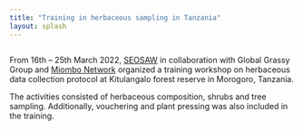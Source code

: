 ```yaml
---
title: "Training in herbaceous sampling in Tanzania"
layout: splash
---
```

<figure style="width: 800px" class="align-centre">
  <img src="{{ site.url }}{{ site.baseurl }}/images/tz-workshop/tz1.png" alt="">
</figure> 

From 16th – 25th March 2022, [SEOSAW](https://seosaw.github.io/) in collaboration with Global Grassy Group and [Miombo Network](http://miombonetwork.org/) organized a training workshop on herbaceous data collection protocol at Kitulangalo forest reserve in Morogoro, Tanzania.

The activities consisted of herbaceous composition, shrubs and tree sampling. Additionally, vouchering and plant pressing was also included in the training.

<figure style="width: 600px" class="align-left">
  <img src="{{ site.url }}{{ site.baseurl }}/images/tz-workshop/tz2.png" alt="">
</figure>
<figure style="width: 600px" class="align-centre">
  <img src="{{ site.url }}{{ site.baseurl }}/images/tz-workshop/tz3.png" alt="">
</figure> 
<figure style="width: 600px" class="align-right">
  <img src="{{ site.url }}{{ site.baseurl }}/images/tz-workshop/tz4.png" alt="">
</figure> 
